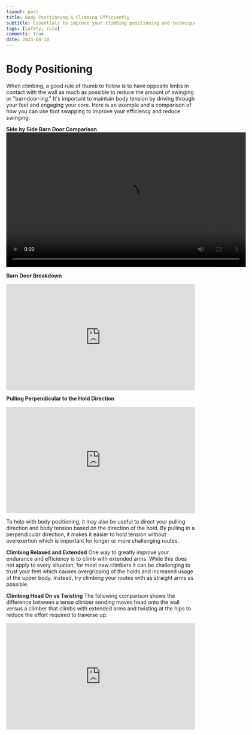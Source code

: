 ```yaml
---
layout: post
title: Body Positioning & Climbing Efficiently
subtitle: Essentials to improve your climbing positioning and technique
tags: [safety, rule]
comments: true
date: 2023-04-10
---
```


# Body Positioning
When climbing, a good rule of thumb to follow is to have opposite limbs in contact with the wall as much as possible to reduce the amount of swinging or "barndoor-ing." It's important to maintain body tension by driving through your feet and engaging your core. Here is an example and a comparison of how you can use foot swapping to improve your efficiency and reduce swinging:

**Side by Side Barn Door Comparison**
  <video width="640" height="360" controls>
   <source src="https://user-images.githubusercontent.com/123664793/231242131-03ee8302-6185-462c-bc8b-3bab9228768e.mp4" type="video/mp4">
  </video>

**Barn Door Breakdown**
<div style="position:relative;height:0;padding:56.25% 0 0 0;"><iframe src="https://www.dartfish.tv/Embed?CR=p191109c538461m7989847&VW=100%&VH=100%&sh=li&aid=accd8f56-2bc5-4737-8a9e-8693ca6b194f" style="position:absolute;display:block;width:100%;height:100%;max-width:100%;max-height:100%;left:0;right:0;top:0;bottom:0;margin:auto;" frameborder="0" allowfullscreen ></iframe></div>

**Pulling Perpendicular to the Hold Direction**
<div style="position:relative;height:0;padding:56.25% 0 0 0;"><iframe src="https://www.dartfish.tv/Embed?CR=p191109c538461m7989910&VW=100%&VH=100%&sh=li&aid=accd8f56-2bc5-4737-8a9e-8693ca6b194f" style="position:absolute;display:block;width:100%;height:100%;max-width:100%;max-height:100%;left:0;right:0;top:0;bottom:0;margin:auto;" frameborder="0" allowfullscreen ></iframe></div>

To help with body positioning, it may also be useful to direct your pulling direction and body tension based on the direction of the hold. By pulling in a perpendicular direction, it makes it easier to hold tension without overexertion which is important for longer or more challenging routes.

**Climbing Relaxed and Extended**
One way to greatly improve your endurance and efficiency is to climb with extended arms. While this does not apply to every situation, for most new climbers it can be challenging to trust your feet which causes overgripping of the holds and increased usage of the upper body. Instead, try climbing your routes with as straight arms as possible. 

**Climbing Head On vs Twisting**
The following comparison shows the difference between a tense climber sending moves head onto the wall versus a climber that climbs with extended arms and twisting at the hips to reduce the effort required to traverse up:

<div style="position:relative;height:0;padding:56.25% 0 0 0;"><iframe src="https://www.dartfish.tv/Embed?CR=p191109c538461m7989920&VW=100%&VH=100%&sh=li&aid=accd8f56-2bc5-4737-8a9e-8693ca6b194f" style="position:absolute;display:block;width:100%;height:100%;max-width:100%;max-height:100%;left:0;right:0;top:0;bottom:0;margin:auto;" frameborder="0" allowfullscreen ></iframe></div>
